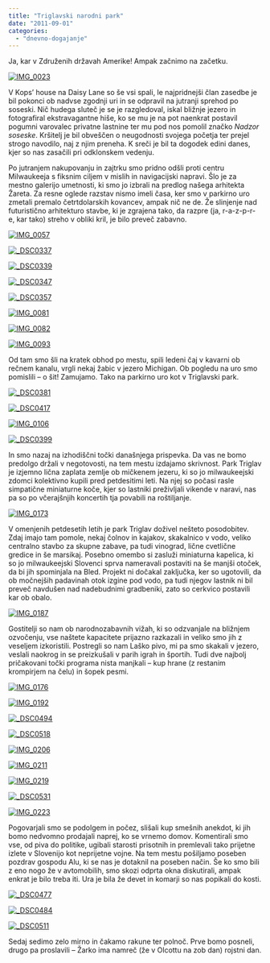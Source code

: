 ```yaml
---
title: "Triglavski narodni park"
date: "2011-09-01"
categories:
  - "dnevno-dogajanje"
---
```


Ja, kar v Združenih državah Amerike! Ampak začnimo na začetku.

[![IMG_0023](/images/amerika/img_0023.jpg "IMG_0023")](/images/amerika/img_0023.jpg)

V Kops’ house na Daisy Lane so še vsi spali, le najpridnejši član zasedbe je bil pokonci ob nadvse zgodnji uri in se odpravil na jutranji sprehod po soseski. Nič hudega sluteč je se je razgledoval, iskal bližnje jezero in fotografiral ekstravagantne hiše, ko se mu je na pot naenkrat postavil pogumni varovalec privatne lastnine ter mu pod nos pomolil značko _Nadzor soseske_. Kršitelj je bil obveščen o neugodnosti svojega početja ter prejel strogo navodilo, naj z njim preneha. K sreči je bil ta dogodek edini danes, kjer so nas zasačili pri odklonskem vedenju.

Po jutranjem nakupovanju in zajtrku smo pridno odšli proti centru Milwaukeeja s fiksnim ciljem v mislih in navigacijski napravi. Šlo je za mestno galerijo umetnosti, ki smo jo izbrali na predlog našega arhitekta Žareta. Za resne oglede razstav nismo imeli časa, ker smo v parkirno uro zmetali premalo četrtdolarskih kovancev, ampak nič ne de. Že slinjenje nad futuristično arhitekturo stavbe, ki je zgrajena tako, da razpre (ja, r-a-z-p-r-e, kar tako) streho v obliki kril, je bilo preveč zabavno.

[![IMG_0057](/images/amerika/img_0057.jpg "IMG_0057")](/images/amerika/img_0057.jpg)

[![_DSC0337](/images/amerika/dsc0337.jpg "_DSC0337")](/images/amerika/dsc0337.jpg)

[![_DSC0339](/images/amerika/dsc0339.jpg "_DSC0339")](/images/amerika/dsc0339.jpg)

[![_DSC0347](/images/amerika/dsc0347.jpg "_DSC0347")](/images/amerika/dsc0347.jpg)

[![_DSC0357](/images/amerika/dsc0357.jpg "_DSC0357")](/images/amerika/dsc0357.jpg)

[![IMG_0081](/images/amerika/img_0081.jpg "IMG_0081")](/images/amerika/img_0081.jpg)

[![IMG_0082](/images/amerika/img_0082.jpg "IMG_0082")](/images/amerika/img_0082.jpg)

[![IMG_0093](/images/amerika/img_0093.jpg "IMG_0093")](/images/amerika/img_0093.jpg)

Od tam smo šli na kratek obhod po mestu, spili ledeni čaj v kavarni ob rečnem kanalu, vrgli nekaj žabic v jezero Michigan. Ob pogledu na uro smo pomislili – o šit! Zamujamo. Tako na parkirno uro kot v Triglavski park.

[![_DSC0381](/images/amerika/dsc0381.jpg "_DSC0381")](/images/amerika/dsc0381.jpg)

[![_DSC0417](/images/amerika/dsc0417.jpg "_DSC0417")](/images/amerika/dsc0417.jpg)

[![IMG_0106](/images/amerika/img_0106.jpg "IMG_0106")](/images/amerika/img_0106.jpg)

[![_DSC0399](/images/amerika/dsc0399.jpg "_DSC0399")](/images/amerika/dsc0399.jpg)

In smo nazaj na izhodiščni točki današnjega prispevka. Da vas ne bomo predolgo držali v negotovosti, na tem mestu izdajamo skrivnost. Park Triglav je izjemno lična zaplata zemlje ob mičkenem jezeru, ki so jo milwaukeejski zdomci kolektivno kupili pred petdesitimi leti. Na njej so počasi rasle simpatične miniaturne koče, kjer so lastniki preživljali vikende v naravi, nas pa so po včerajšnjih koncertih tja povabili na roštiljanje.

[![IMG_0173](/images/amerika/img_0173.jpg "IMG_0173")](/images/amerika/img_0173.jpg)

V omenjenih petdesetih letih je park Triglav doživel nešteto posodobitev. Zdaj imajo tam pomole, nekaj čolnov in kajakov, skakalnico v vodo, veliko centralno stavbo za skupne zabave, pa tudi vinograd, lične cvetlične gredice in še marsikaj. Posebno omembo si zasluži miniaturna kapelica, ki so jo milwaukeejski Slovenci sprva nameravali postaviti na še manjši otoček, da bi jih spominjala na Bled. Projekt ni dočakal zaključka, ker so ugotovili, da ob močnejših padavinah otok izgine pod vodo, pa tudi njegov lastnik ni bil preveč navdušen nad nadebudnimi gradbeniki, zato so cerkvico postavili kar ob obalo.

[![IMG_0187](/images/amerika/img_0187.jpg "IMG_0187")](/images/amerika/img_0187.jpg)

Gostitelji so nam ob narodnozabavnih vižah, ki so odzvanjale na bližnjem ozvočenju, vse naštete kapacitete prijazno razkazali in veliko smo jih z veseljem izkoristili. Postregli so nam Laško pivo, mi pa smo skakali v jezero, veslali naokrog in se preizkušali v parih igrah in športih. Tudi dve najbolj pričakovani točki programa nista manjkali – kup hrane (z restanim krompirjem na čelu) in šopek pesmi.

[![IMG_0176](/images/amerika/img_0176.jpg "IMG_0176")](/images/amerika/img_0176.jpg)

[![IMG_0192](/images/amerika/img_0192.jpg "IMG_0192")](/images/amerika/img_0192.jpg)

[![_DSC0494](/images/amerika/dsc0494.jpg "_DSC0494")](/images/amerika/dsc0494.jpg)

[![_DSC0518](/images/amerika/dsc0518.jpg "_DSC0518")](/images/amerika/dsc0518.jpg)

[![IMG_0206](/images/amerika/img_0206.jpg "IMG_0206")](/images/amerika/img_0206.jpg)

[![IMG_0211](/images/amerika/img_0211.jpg "IMG_0211")](/images/amerika/img_0211.jpg)

[![IMG_0219](/images/amerika/img_0219.jpg "IMG_0219")](/images/amerika/img_0219.jpg)

[![_DSC0531](/images/amerika/dsc0531.jpg "_DSC0531")](/images/amerika/dsc0531.jpg)

[![IMG_0223](/images/amerika/img_0223.jpg "IMG_0223")](/images/amerika/img_0223.jpg)

Pogovarjali smo se podolgem in počez, slišali kup smešnih anekdot, ki jih bomo nedvomno prodajali naprej, ko se vrnemo domov. Komentirali smo vse, od piva do politike, ugibali starosti prisotnih in premlevali tako prijetne izlete v Slovenijo kot neprijetne vojne. Na tem mestu pošiljamo poseben pozdrav gospodu Alu, ki se nas je dotaknil na poseben način. Še ko smo bili z eno nogo že v avtomobilih, smo skozi odprta okna diskutirali, ampak enkrat je bilo treba iti. Ura je bila že devet in komarji so nas popikali do kosti.

[![_DSC0477](/images/amerika/dsc0477.jpg "_DSC0477")](/images/amerika/dsc0477.jpg)

[![_DSC0484](/images/amerika/dsc0484.jpg "_DSC0484")](/images/amerika/dsc0484.jpg)

[![_DSC0511](/images/amerika/dsc0511.jpg "_DSC0511")](/images/amerika/dsc0511.jpg)

Sedaj sedimo zelo mirno in čakamo rakune ter polnoč. Prve bomo posneli, drugo pa proslavili – Žarko ima namreč (že v Olcottu na zob dan) rojstni dan.

